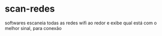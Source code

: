 # scan-redes
softwares escaneia todas as redes wifi ao redor e exibe qual está com o melhor sinal, para conexão
